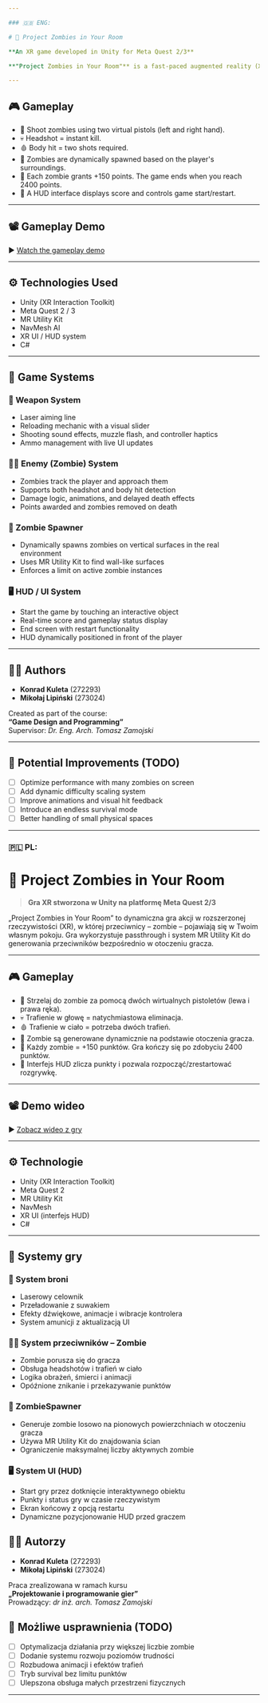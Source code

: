```yaml
---

### 🇬🇧 ENG:

# 🧟 Project Zombies in Your Room

**An XR game developed in Unity for Meta Quest 2/3**

**"Project Zombies in Your Room"** is a fast-paced augmented reality (XR) action game where enemies — zombies — appear right inside your physical room. Using passthrough and the MR Utility Kit, the game generates enemies directly in the player's real-world environment.

---
```


## 🎮 Gameplay

- 🔫 Shoot zombies using two virtual pistols (left and right hand).
- 💀 Headshot = instant kill.
- 🩸 Body hit = two shots required.
- 🧠 Zombies are dynamically spawned based on the player's surroundings.
- 🎯 Each zombie grants +150 points. The game ends when you reach 2400 points.
- 🧾 A HUD interface displays score and controls game start/restart.

---

## 📽️ Gameplay Demo

▶️ [Watch the gameplay demo](https://drive.google.com/file/d/1O08tDdAkF74BuaQVlj9YG2NG-B723rcf/view?usp=sharing)

---

## ⚙️ Technologies Used

- Unity (XR Interaction Toolkit)
- Meta Quest 2 / 3
- MR Utility Kit
- NavMesh AI
- XR UI / HUD system
- C#

---

## 🔧 Game Systems

### 🔸 Weapon System
- Laser aiming line
- Reloading mechanic with a visual slider
- Shooting sound effects, muzzle flash, and controller haptics
- Ammo management with live UI updates

### 🧟‍♂️ Enemy (Zombie) System
- Zombies track the player and approach them
- Supports both headshot and body hit detection
- Damage logic, animations, and delayed death effects
- Points awarded and zombies removed on death

### 🧬 Zombie Spawner
- Dynamically spawns zombies on vertical surfaces in the real environment
- Uses MR Utility Kit to find wall-like surfaces
- Enforces a limit on active zombie instances

### 🖥️ HUD / UI System
- Start the game by touching an interactive object
- Real-time score and gameplay status display
- End screen with restart functionality
- HUD dynamically positioned in front of the player

---

## 👨‍💻 Authors

- **Konrad Kuleta** (272293)  
- **Mikołaj Lipiński** (273024)

Created as part of the course:  
**“Game Design and Programming”**  
Supervisor: _Dr. Eng. Arch. Tomasz Zamojski_

---

## 📌 Potential Improvements (TODO)

- [ ] Optimize performance with many zombies on screen
- [ ] Add dynamic difficulty scaling system
- [ ] Improve animations and visual hit feedback
- [ ] Introduce an endless survival mode
- [ ] Better handling of small physical spaces

---

### 🇵🇱 PL:

# 🧟 Project Zombies in Your Room

> **Gra XR stworzona w Unity na platformę Meta Quest 2/3**

„Project Zombies in Your Room” to dynamiczna gra akcji w rozszerzonej rzeczywistości (XR), w której przeciwnicy – zombie – pojawiają się w Twoim własnym pokoju. Gra wykorzystuje passthrough i system MR Utility Kit do generowania przeciwników bezpośrednio w otoczeniu gracza.

---

## 🎮 Gameplay

- 🔫 Strzelaj do zombie za pomocą dwóch wirtualnych pistoletów (lewa i prawa ręka).
- 💀 Trafienie w głowę = natychmiastowa eliminacja.
- 🩸 Trafienie w ciało = potrzeba dwóch trafień.
- 🧠 Zombie są generowane dynamicznie na podstawie otoczenia gracza.
- 🎯 Każdy zombie = +150 punktów. Gra kończy się po zdobyciu 2400 punktów.
- 🧾 Interfejs HUD zlicza punkty i pozwala rozpocząć/zrestartować rozgrywkę.

---

## 📽️ Demo wideo

▶️ [Zobacz wideo z gry](https://drive.google.com/file/d/1O08tDdAkF74BuaQVlj9YG2NG-B723rcf/view?usp=sharing)

---

## ⚙️ Technologie

- Unity (XR Interaction Toolkit)
- Meta Quest 2
- MR Utility Kit
- NavMesh
- XR UI (interfejs HUD)
- C#

---

## 🔧 Systemy gry

### 🔸 System broni
- Laserowy celownik
- Przeładowanie z suwakiem
- Efekty dźwiękowe, animacje i wibracje kontrolera
- System amunicji z aktualizacją UI

### 🧟‍♂️ System przeciwników – Zombie
- Zombie porusza się do gracza
- Obsługa headshotów i trafień w ciało
- Logika obrażeń, śmierci i animacji
- Opóźnione znikanie i przekazywanie punktów

### 🧬 ZombieSpawner
- Generuje zombie losowo na pionowych powierzchniach w otoczeniu gracza
- Używa MR Utility Kit do znajdowania ścian
- Ograniczenie maksymalnej liczby aktywnych zombie

### 🖥️ System UI (HUD)
- Start gry przez dotknięcie interaktywnego obiektu
- Punkty i status gry w czasie rzeczywistym
- Ekran końcowy z opcją restartu
- Dynamiczne pozycjonowanie HUD przed graczem

## 👨‍💻 Autorzy

- **Konrad Kuleta** (272293)  
- **Mikołaj Lipiński** (273024)

Praca zrealizowana w ramach kursu  
**„Projektowanie i programowanie gier”**  
Prowadzący: _dr inż. arch. Tomasz Zamojski_

## 📌 Możliwe usprawnienia (TODO)

- [ ] Optymalizacja działania przy większej liczbie zombie
- [ ] Dodanie systemu rozwoju poziomów trudności
- [ ] Rozbudowa animacji i efektów trafień
- [ ] Tryb survival bez limitu punktów
- [ ] Ulepszona obsługa małych przestrzeni fizycznych

---

